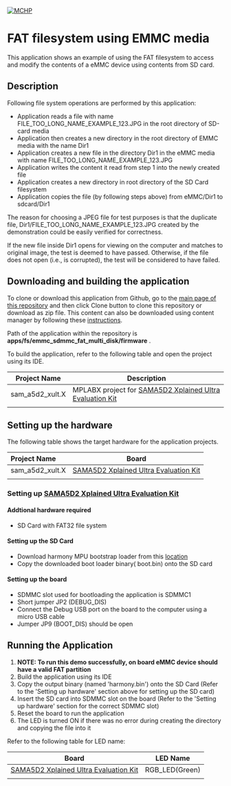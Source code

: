 [![MCHP](https://www.microchip.com/ResourcePackages/Microchip/assets/dist/images/logo.png)](https://www.microchip.com)

# FAT filesystem using EMMC media

This application shows an example of using the FAT filesystem to access and modify the contents of a eMMC device using contents from SD card.

## Description

Following file system operations are performed by this application:

- Application reads a file with name FILE_TOO_LONG_NAME_EXAMPLE_123.JPG in the root directory of SD-card media
- Application then creates a new directory in the root directory of EMMC media with the name Dir1
- Application creates a new file in the directory Dir1 in the eMMC media with name FILE_TOO_LONG_NAME_EXAMPLE_123.JPG
- Application writes the content it read from step 1 into the newly created file
- Application creates a new directory in root directory of the SD Card filesystem
- Application copies the file (by following steps above) from eMMC/Dir1 to sdcard/Dir1

The reason for choosing a JPEG file for test purposes is that the duplicate file, Dir1/FILE_TOO_LONG_NAME_EXAMPLE_123.JPG created by the demonstration could be easily verified for correctness.

If the new file inside Dir1 opens for viewing on the computer and matches to original image, the test is deemed to have passed. Otherwise, if the file does not open (i.e., is corrupted), the test will be considered to have failed.

## Downloading and building the application

To clone or download this application from Github, go to the [main page of this repository](https://github.com/Microchip-MPLAB-Harmony/core_apps_sam_a5d2) and then click Clone button to clone this repository or download as zip file.
This content can also be downloaded using content manager by following these [instructions](https://github.com/Microchip-MPLAB-Harmony/contentmanager/wiki).

Path of the application within the repository is **apps/fs/emmc_sdmmc_fat_multi_disk/firmware** .

To build the application, refer to the following table and open the project using its IDE.

| Project Name      | Description                                    |
| ----------------- | ---------------------------------------------- |
| sam_a5d2_xult.X | MPLABX project for [SAMA5D2 Xplained Ultra Evaluation Kit](https://www.microchip.com/DevelopmentTools/ProductDetails/ATSAMA5D2C-XULT) |
|||

## Setting up the hardware

The following table shows the target hardware for the application projects.

| Project Name| Board|
|:---------|:---------:|
| sam_a5d2_xult.X | [SAMA5D2 Xplained Ultra Evaluation Kit](https://www.microchip.com/DevelopmentTools/ProductDetails/ATSAMA5D2C-XULT) |
|||

### Setting up [SAMA5D2 Xplained Ultra Evaluation Kit](https://www.microchip.com/DevelopmentTools/ProductDetails/ATSAMA5D2C-XULT)

#### Addtional hardware required

- SD Card with FAT32 file system

#### Setting up the SD Card

- Download harmony MPU bootstrap loader from this [location](https://github.com/Microchip-MPLAB-Harmony/at91bootstrap/blob/master/boot.bin)
- Copy the downloaded boot loader binary( boot.bin) onto the SD card

#### Setting up the board

- SDMMC slot used for bootloading the application is SDMMC1
- Short jumper JP2 (DEBUG_DIS)
- Connect the Debug USB port on the board to the computer using a micro USB cable
- Jumper JP9 (BOOT_DIS) should be open

## Running the Application

1. **NOTE: To run this demo successfully, on board eMMC device should have a valid FAT partition**
2. Build the application using its IDE
3. Copy the output binary (named 'harmony.bin') onto the SD Card (Refer to the 'Setting up hardware' section above for setting up the SD card)
4. Insert the SD card into SDMMC slot on the board (Refer to the 'Setting up hardware' section for the correct SDMMC slot)
5. Reset the board to run the application
6. The LED is turned ON if there was no error during creating the directory and copying the file into it

Refer to the following table for LED name:

| Board | LED Name |
| ----- | -------- |
|  [SAMA5D2 Xplained Ultra Evaluation Kit](https://www.microchip.com/DevelopmentTools/ProductDetails/ATSAMA5D2C-XULT)  | RGB_LED(Green) |
|||
